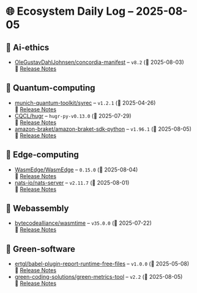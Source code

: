 # 🌐 Ecosystem Daily Log – 2025-08-05

## 🔹 Ai-ethics
- [OleGustavDahlJohnsen/concordia-manifest](https://github.com/OleGustavDahlJohnsen/concordia-manifest/releases/tag/v8.2) – `v8.2` (📅 2025-08-03)  
  🔗 [Release Notes](https://github.com/OleGustavDahlJohnsen/concordia-manifest/releases/tag/v8.2)

## 🔹 Quantum-computing
- [munich-quantum-toolkit/syrec](https://github.com/munich-quantum-toolkit/syrec/releases/tag/v1.2.1) – `v1.2.1` (📅 2025-04-26)  
  🔗 [Release Notes](https://github.com/munich-quantum-toolkit/syrec/releases/tag/v1.2.1)
- [CQCL/hugr](https://github.com/CQCL/hugr/releases/tag/hugr-py-v0.13.0) – `hugr-py-v0.13.0` (📅 2025-07-29)  
  🔗 [Release Notes](https://github.com/CQCL/hugr/releases/tag/hugr-py-v0.13.0)
- [amazon-braket/amazon-braket-sdk-python](https://github.com/amazon-braket/amazon-braket-sdk-python/releases/tag/v1.96.1) – `v1.96.1` (📅 2025-08-05)  
  🔗 [Release Notes](https://github.com/amazon-braket/amazon-braket-sdk-python/releases/tag/v1.96.1)

## 🔹 Edge-computing
- [WasmEdge/WasmEdge](https://github.com/WasmEdge/WasmEdge/releases/tag/0.15.0) – `0.15.0` (📅 2025-08-04)  
  🔗 [Release Notes](https://github.com/WasmEdge/WasmEdge/releases/tag/0.15.0)
- [nats-io/nats-server](https://github.com/nats-io/nats-server/releases/tag/v2.11.7) – `v2.11.7` (📅 2025-08-01)  
  🔗 [Release Notes](https://github.com/nats-io/nats-server/releases/tag/v2.11.7)

## 🔹 Webassembly
- [bytecodealliance/wasmtime](https://github.com/bytecodealliance/wasmtime/releases/tag/v35.0.0) – `v35.0.0` (📅 2025-07-22)  
  🔗 [Release Notes](https://github.com/bytecodealliance/wasmtime/releases/tag/v35.0.0)

## 🔹 Green-software
- [ertgl/babel-plugin-report-runtime-free-files](https://github.com/ertgl/babel-plugin-report-runtime-free-files/releases/tag/v1.0.0) – `v1.0.0` (📅 2025-05-08)  
  🔗 [Release Notes](https://github.com/ertgl/babel-plugin-report-runtime-free-files/releases/tag/v1.0.0)
- [green-coding-solutions/green-metrics-tool](https://github.com/green-coding-solutions/green-metrics-tool/releases/tag/v2.2) – `v2.2` (📅 2025-08-05)  
  🔗 [Release Notes](https://github.com/green-coding-solutions/green-metrics-tool/releases/tag/v2.2)